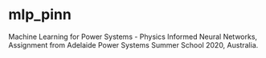 # mlp_pinn
 Machine Learning for Power Systems - Physics Informed Neural Networks, Assignment from Adelaide Power Systems Summer School 2020, Australia.

